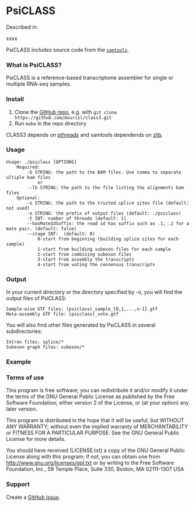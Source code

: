 PsiCLASS
=======

Described in: 

xxxx

PsiCLASS includes source code from the [`samtools`](https://github.com/samtools/samtools). 

### What is PsiCLASS?

PsiCLASS is a reference-based transcriptome assembler for single or multiple RNA-seq samples. 

### Install

1. Clone the [GitHub repo](https://github.com/mourisl/class3), e.g. with `git clone https://github.com/mourisl/class3.git`
2. Run `make` in the repo directory

CLASS3 depends on [pthreads](http://en.wikipedia.org/wiki/POSIX_Threads) and samtools dependends on [zlib](http://en.wikipedia.org/wiki/Zlib).


### Usage

	Usage: ./psiclass [OPTIONS]
		Required:
			-b STRING: the path to the BAM files. Use comma to separate ultiple bam files
				or
			--lb STRING: the path to the file listing the alignments bam files
		Optional:
			-s STRING: the path to the trusted splice sites file (default: not used)
			-o STRING: the prefix of output files (default: ./psiclass)
			-t INT: number of threads (default: 1)
			--hasMateIdSuffix: the read id has suffix such as .1, .2 for a mate pair. (default: false)
			--stage INT:  (default: 0)
				0-start from beginning (building splice sites for each sample)
				1-start from building subexon files for each sample
				2-start from combining subexon files
				3-start from assembly the transcripts
				4-start from voting the consensus transcripts

### Output

In your current directory or the directory specified by -o, you will find the output files of PsiCLASS:

	Sample-wise GTF files: (psiclass)_sample_{0,1,...,n-1}.gtf
	Meta-assembly GTF file: (psiclass)_vote.gtf

You will also find other files generated by PsiCLASS in several subdirectories:

	Intron files: splice/*
	Subexon graph files: subexon/*


### Example


### Terms of use

This program is free software; you can redistribute it and/or modify it
under the terms of the GNU General Public License as published by the
Free Software Foundation; either version 2 of the License, or (at your
option) any later version.

This program is distributed in the hope that it will be useful,
but WITHOUT ANY WARRANTY; without even the implied warranty of
MERCHANTABILITY or FITNESS FOR A PARTICULAR PURPOSE.  See the
GNU General Public License for more details.

You should have received (LICENSE.txt) a copy of the GNU General
Public License along with this program; if not, you can obtain one from
http://www.gnu.org/licenses/gpl.txt or by writing to the Free Software
Foundation, Inc., 59 Temple Place, Suite 330, Boston, MA  02111-1307  USA
 
### Support

Create a [GitHub issue](https://github.com/mourisl/classes/issues).
